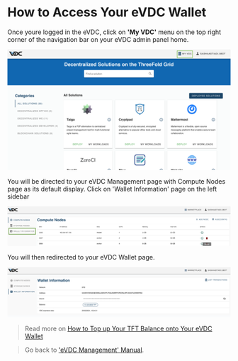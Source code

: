 # How to Access Your eVDC Wallet

Once youre logged in the eVDC, click on __'My VDC'__ menu on the top right corner of the navigation bar on your eVDC admin panel home.

![](./img/myvdc.png)

You will be directed to your eVDC Management page with Compute Nodes page as its default display. Click on 'Wallet Information' page on the left sidebar

![](./img/walletpage.png)

You will then redirected to your eVDC Wallet page.

![](./img/walletinfo.png)

> Read more on [How to Top up Your TFT Balance onto Your eVDC Wallet](evdc_wallet_topup.md)

> Go back to ['eVDC Management' Manual](evdc_manage.md).